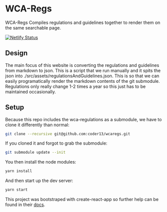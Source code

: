 # WCA-Regs

WCA-Regs Compiles regulations and guidelines together to render them on the same searchable page.

[![Netlify Status](https://api.netlify.com/api/v1/badges/339d0924-c0bd-4374-99ce-009546873b8d/deploy-status)](https://app.netlify.com/sites/wcaregs/deploys)


## Design

The main focus of this website is converting the regulations and guidelines from markdown to json. This is a script that we run manually and it spits the json into ./src/assets/regulationsAndGuidelines.json. This is so that we can easily programatically render the markdown contents of the git submodule. Regulations only really change 1-2 times a year so this just has to be maintained occasionally.

## Setup

Because this repo includes the wca-regulations as a submodule, we have to clone it differently than normal:

```bash
git clone --recursive git@github.com:coder13/wcaregs.git
```

If you cloned it and forgot to grab the submodule:

```bash
git submodule update --init
```

You then install the node modules:

```bash
yarn install
```

And then start up the dev server:

```bash
yarn start
```

This project was bootstraped with create-react-app so further help can be found in their [docs](https://facebook.github.io/create-react-app/docs/getting-started).
